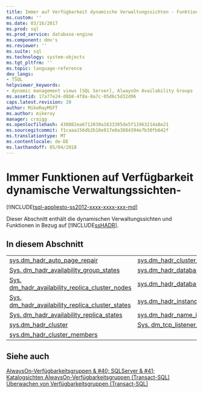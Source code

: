 ```yaml
---
title: Immer auf Verfügbarkeit dynamische Verwaltungssichten - Funktionen | Microsoft Docs
ms.custom: ''
ms.date: 03/16/2017
ms.prod: sql
ms.prod_service: database-engine
ms.component: dmv's
ms.reviewer: ''
ms.suite: sql
ms.technology: system-objects
ms.tgt_pltfrm: ''
ms.topic: language-reference
dev_langs:
- TSQL
helpviewer_keywords:
- dynamic management views [SQL Server], AlwaysOn Availability Groups
ms.assetid: 17a77e24-d8b8-4f8a-8a7c-05d6c5d32d96
caps.latest.revision: 20
author: MikeRayMSFT
ms.author: mikeray
manager: craigg
ms.openlocfilehash: 430882ea6712030a1633305de5f11963214a8e21
ms.sourcegitcommit: f1caaa156db2b16e817e0a3884394e7b30fb642f
ms.translationtype: MT
ms.contentlocale: de-DE
ms.lasthandoff: 05/04/2018
---
```

# <a name="always-on-availability-groups-dynamic-management-views---functions"></a>Immer Funktionen auf Verfügbarkeit dynamische Verwaltungssichten-
[!INCLUDE[tsql-appliesto-ss2012-xxxx-xxxx-xxx-md](../../includes/tsql-appliesto-ss2012-xxxx-xxxx-xxx-md.md)]

  Dieser Abschnitt enthält die dynamischen Verwaltungssichten und Funktionen in Bezug auf [!INCLUDE[ssHADR](../../includes/sshadr-md.md)].  
  
## <a name="in-this-section"></a>In diesem Abschnitt  
  
|||  
|-|-|  
|[sys.dm_hadr_auto_page_repair](../../relational-databases/system-dynamic-management-views/sys-dm-hadr-auto-page-repair-transact-sql.md)|[sys.dm_hadr_cluster_networks](../../relational-databases/system-dynamic-management-views/sys-dm-hadr-cluster-networks-transact-sql.md)|  
|[Sys. dm_hadr_availability_group_states](../../relational-databases/system-dynamic-management-views/sys-dm-hadr-availability-group-states-transact-sql.md)|[sys.dm_hadr_database_replica_cluster_states](../../relational-databases/system-dynamic-management-views/sys-dm-hadr-database-replica-cluster-states-transact-sql.md)|  
|[Sys. dm_hadr_availability_replica_cluster_nodes](../../relational-databases/system-dynamic-management-views/sys-dm-hadr-availability-replica-cluster-nodes-transact-sql.md)|[sys.dm_hadr_database_replica_states](../../relational-databases/system-dynamic-management-views/sys-dm-hadr-database-replica-states-transact-sql.md)|  
|[Sys. dm_hadr_availability_replica_cluster_states](../../relational-databases/system-dynamic-management-views/sys-dm-hadr-availability-replica-cluster-states-transact-sql.md)|[sys.dm_hadr_instance_node_map](../../relational-databases/system-dynamic-management-views/sys-dm-hadr-instance-node-map-transact-sql.md)|  
|[Sys. dm_hadr_availability_replica_states](../../relational-databases/system-dynamic-management-views/sys-dm-hadr-availability-replica-states-transact-sql.md)|[sys.dm_hadr_name_id_map](../../relational-databases/system-dynamic-management-views/sys-dm-hadr-name-id-map-transact-sql.md)|  
|[sys.dm_hadr_cluster](../../relational-databases/system-dynamic-management-views/sys-dm-hadr-cluster-transact-sql.md)|[Sys. dm_tcp_listener_states –](../../relational-databases/system-dynamic-management-views/sys-dm-tcp-listener-states-transact-sql.md)|  
|[sys.dm_hadr_cluster_members](../../relational-databases/system-dynamic-management-views/sys-dm-hadr-cluster-members-transact-sql.md)||  
  
## <a name="see-also"></a>Siehe auch  
 [AlwaysOn-Verfügbarkeitsgruppen & #40; SQLServer & #41;](../../database-engine/availability-groups/windows/always-on-availability-groups-sql-server.md)   
 [Katalogsichten AlwaysOn-Verfügbarkeitsgruppen &#40;Transact-SQL&#41;](../../relational-databases/system-catalog-views/always-on-availability-groups-catalog-views-transact-sql.md)   
 [Überwachen von Verfügbarkeitsgruppen &#40;Transact-SQL&#41;](../../database-engine/availability-groups/windows/monitor-availability-groups-transact-sql.md)  
  
  
